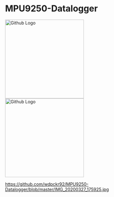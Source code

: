 # MPU9250-Datalogger
<img src="https://github.com/wdpckr92/MPU9250-Datalogger/blob/master/IMG_20200327_175819.jpg" width="256" height="256" title="Github Logo">
<img src="https://github.com/wdpckr92/MPU9250-Datalogger/blob/master/IMG_20200327_175925.jpg" width="256" height="256" title="Github Logo">

https://github.com/wdpckr92/MPU9250-Datalogger/blob/master/IMG_20200327_175925.jpg
